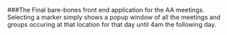 ###The Final bare-bones front end application for the AA meetings. 
Selecting a marker simply shows a popup window of all the meetings and groups occuring at that location
for that day until 4am the following day.
